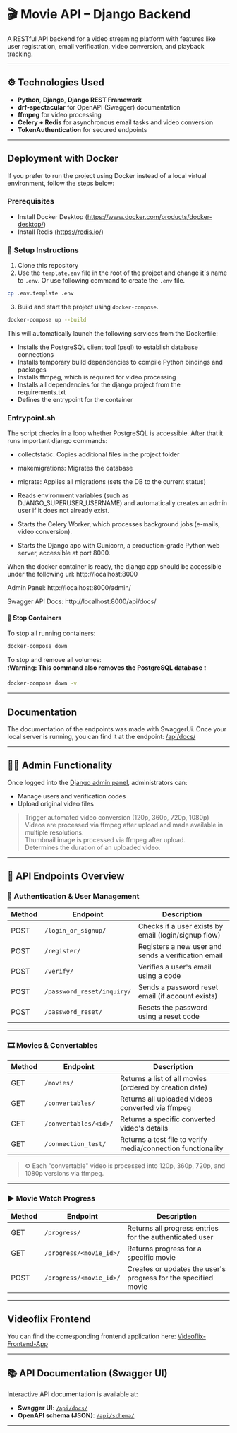 # 🎬 Movie API – Django Backend

A RESTful API backend for a video streaming platform with features like user registration, email verification, video conversion, and playback tracking.

---

## ⚙️ Technologies Used

- **Python**, **Django**, **Django REST Framework**
- **drf-spectacular** for OpenAPI (Swagger) documentation
- **ffmpeg** for video processing
- **Celery + Redis** for asynchronous email tasks and video conversion
- **TokenAuthentication** for secured endpoints

---

## Deployment with Docker
If you prefer to run the project using Docker instead of a local virtual environment, follow the steps below:

### Prerequisites
 - Install Docker Desktop (https://www.docker.com/products/docker-desktop/)
 - Install Redis (https://redis.io/)

### 🔧 Setup Instructions
1. Clone this repository
2. Use the `template.env` file in the root of the project and change it´s name to `.env`.
   Or use following command to create the `.env` file.

```bash
cp .env.template .env
```

3. Build and start the project using `docker-compose`.

```bash
docker-compose up --build
```

This will automatically launch the following services from the Dockerfile:

- Installs the PostgreSQL client tool (psql) to establish database connections
- Installs temporary build dependencies to compile Python bindings and packages
- Installs ffmpeg, which is required for video processing
- Installs all dependencies for the django project from the requirements.txt
- Defines the entrypoint for the container

### Entrypoint.sh
The script checks in a loop whether PostgreSQL is accessible.
After that it runs important django commands:

- collectstatic: Copies additional files in the project folder
- makemigrations: Migrates the database
- migrate: Applies all migrations (sets the DB to the current status)

- Reads environment variables (such as DJANGO_SUPERUSER_USERNAME) and automatically creates an admin user if it does not already exist.
- Starts the Celery Worker, which processes background jobs (e-mails, video conversion).
- Starts the Django app with Gunicorn, a production-grade Python web server, accessible at port 8000.

When the docker container is ready, the django app should be accessible under the following url: http://localhost:8000

Admin Panel: http://localhost:8000/admin/

Swagger API Docs: http://localhost:8000/api/docs/

#### 🧹 Stop Containers
To stop all running containers:

```bash
docker-compose down
```

To stop and remove all volumes:  
❗**Warning: This command also removes the PostgreSQL database** ❗

```bash
docker-compose down -v
```
---

## Documentation
The documentation of the endpoints was made with SwaggerUi.
Once your local server is running, you can find it at the endpoint: [/api/docs/](http://127.0.0.1:8000/api/docs/)

---

## 👩‍💻 Admin Functionality

Once logged into the [Django admin panel](http://localhost:8000/admin/), administrators can:

- Manage users and verification codes
- Upload original video files
> Trigger automated video conversion (120p, 360p, 720p, 1080p)  
> Videos are processed via ffmpeg after upload and made available in multiple resolutions.  
> Thumbnail image is processed via ffmpeg after upload.  
> Determines the duration of an uploaded video.

---

## 🚀 API Endpoints Overview

### 🔐 Authentication & User Management

| Method | Endpoint                       | Description                                                  |
|--------|--------------------------------|--------------------------------------------------------------|
| POST   | `/login_or_signup/`            | Checks if a user exists by email (login/signup flow)         |
| POST   | `/register/`                   | Registers a new user and sends a verification email          |
| POST   | `/verify/`                     | Verifies a user's email using a code                         |
| POST   | `/password_reset/inquiry/`     | Sends a password reset email (if account exists)             |
| POST   | `/password_reset/`             | Resets the password using a reset code                       |

---

### 🎞️ Movies & Convertables

| Method | Endpoint                        | Description                                                       |
|--------|----------------------------------|-------------------------------------------------------------------|
| GET    | `/movies/`                       | Returns a list of all movies (ordered by creation date)           |
| GET    | `/convertables/`                 | Returns all uploaded videos converted via ffmpeg                  |
| GET    | `/convertables/<id>/`            | Returns a specific converted video's details                      |
| GET    | `/connection_test/`              | Returns a test file to verify media/connection functionality      |

> ⚙️ Each "convertable" video is processed into 120p, 360p, 720p, and 1080p versions via ffmpeg.

---

### ▶️ Movie Watch Progress

| Method | Endpoint                                | Description                                                     |
|--------|------------------------------------------|-----------------------------------------------------------------|
| GET    | `/progress/`                             | Returns all progress entries for the authenticated user         |
| GET    | `/progress/<movie_id>/`                  | Returns progress for a specific movie                           |
| POST   | `/progress/<movie_id>/`                  | Creates or updates the user's progress for the specified movie  |


---

## Videoflix Frontend
  
 You can find the corresponding frontend application here:
 [Videoflix-Frontend-App](https://github.com/RichardPeda/videoflix-frontend)

---

## 📚 API Documentation (Swagger UI)

Interactive API documentation is available at:

- **Swagger UI**: [`/api/docs/`](http://localhost:8000/api/docs/)
- **OpenAPI schema (JSON)**: [`/api/schema/`](http://localhost:8000/api/schema/)

---

